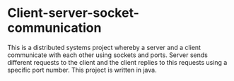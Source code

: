 # Client-server-socket-communication
This is a distributed systems project whereby a server and a client communicate with each other using sockets and ports. Server sends different requests to the client and the client replies to this requests using a specific port number. This project is written in java.
